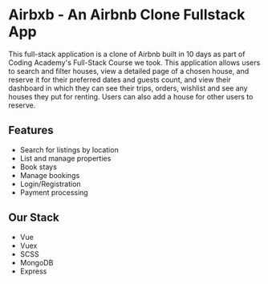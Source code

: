 # Airbxb - An Airbnb Clone Fullstack App

This full-stack application is a clone of Airbnb built in 10 days as part of Coding Academy's Full-Stack Course we took. This application allows users to search and filter houses, view a detailed page of a chosen house, and reserve it for their preferred dates and guests count, and view their dashboard in which they can see their trips, orders, wishlist and see any houses they put for renting. Users can also add a house for other users to reserve.

## Features

- Search for listings by location
- List and manage properties
- Book stays
- Manage bookings
- Login/Registration
- Payment processing

## Our Stack

- Vue
- Vuex
- SCSS
- MongoDB
- Express
